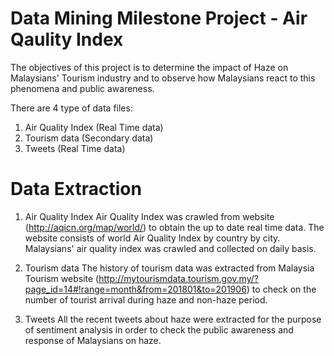 # Data Mining Milestone Project - Air Qaulity Index

The objectives of this project is to determine the impact of Haze on Malaysians' Tourism industry and to observe how Malaysians react to this phenomena and public awareness. 

There are 4 type of data files:
1. Air Quality Index (Real Time data)
2. Tourism data (Secondary data)
3. Tweets (Real Time data)

# Data Extraction
1. Air Quality Index
Air Quality Index was crawled from website (http://aqicn.org/map/world/) to obtain the up to date real time data. The website consists of world Air Quality Index by country by city. Malaysians' air quality index was crawled and collected on daily basis.

2. Tourism data
The history of tourism data was extracted from Malaysia Tourism website (http://mytourismdata.tourism.gov.my/?page_id=14#!range=month&from=201801&to=201906) to check on the number of tourist arrival during haze and non-haze period.

3. Tweets
All the recent tweets about haze were extracted for the purpose of sentiment analysis in order to check the public awareness and response of Malaysians on haze.
